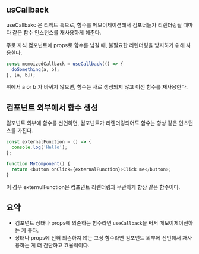 ## usCallback

useCallbakc 은 리액트 훅으로, 함수를 메모이제이션해서 컴포너늩가 리렌더링될 때마다 같은 함수 인스턴스를 재사용하게 해준다.

주로 자식 컴포넌트에 props로 함수를 넘길 때, 불필요한 리렌더링을 방지하기 위해 사용한다.

```ts
const memoizedCallback = useCallback(() => {
  doSomething(a, b);
}, [a, b]);

```

위에서 a or b 가 바뀌지 않으면, 함수는 새로 생성되지 않고 이전 함수를 재사용한다.

## 컴포넌트 외부에서 함수 생성

컴포넌트 외부에 함수를 선언하면, 컴포넌트가 리렌더링되어도 함수는 항상 같은 인스턴스를 가진다.

```ts
const externalFunction = () => {
  console.log('Hello');
};

function MyComponent() {
  return <button onClick={externalFunction}>Click me</button>;
}

```

이 경우 externulFunction은 컴포넌트 리렌더링과 무관하게 항상 같은 함수이다.

## 요약

- 컴포넌트 상태나 props에 의존하는 함수라면 `useCallback`을 써서 메모이제이션하는 게 좋다.
- 상태나 props에 전혀 의존하지 않는 고정 함수라면 컴포넌트 외부에 선언해서 재사용하는 게 더 간단하고 효율적이다.

